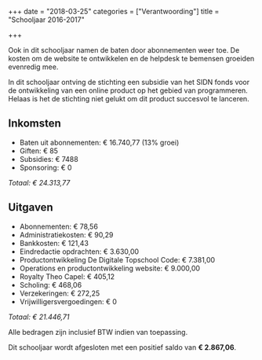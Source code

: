 +++
date = "2018-03-25"
categories = ["Verantwoording"]
title = "Schooljaar 2016-2017"

+++

Ook in dit schooljaar namen de baten door abonnementen weer toe. De kosten om
de website te ontwikkelen en de helpdesk te bemensen groeiden evenredig mee.

In dit schooljaar ontving de stichting een subsidie van het SIDN fonds voor de
ontwikkeling van een online product op het gebied van programmeren. Helaas is
het de stichting niet gelukt om dit product succesvol te lanceren.

## Inkomsten

* Baten uit abonnementen: € 16.740,77 (13% groei)
* Giften: € 85
* Subsidies: € 7488
* Sponsoring: € 0

_Totaal: € 24.313,77_

## Uitgaven

* Abonnementen: € 78,56
* Administratiekosten: € 90,29
* Bankkosten: € 121,43
* Eindredactie opdrachten: € 3.630,00
* Productontwikkeling De Digitale Topschool Code: € 7.381,00
* Operations en productontwikkeling website: € 9.000,00
* Royalty Theo Capel: € 405,12
* Scholing: € 468,06
* Verzekeringen: € 272,25
* Vrijwilligersvergoedingen: € 0

_Totaal: € 21.446,71_

Alle bedragen zijn inclusief BTW indien van toepassing.

Dit schooljaar wordt afgesloten met een positief saldo van **€ 2.867,06**.
